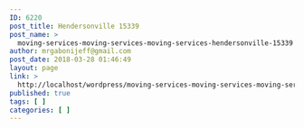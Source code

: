 ```yaml
---
ID: 6220
post_title: Hendersonville 15339
post_name: >
  moving-services-moving-services-moving-services-hendersonville-15339
author: mrgabonijeff@gmail.com
post_date: 2018-03-28 01:46:49
layout: page
link: >
  http://localhost/wordpress/moving-services-moving-services-moving-services-hendersonville-15339/
published: true
tags: [ ]
categories: [ ]
---
```

